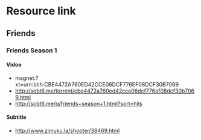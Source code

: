 # Resource link

## Friends 

### Friends Season 1

#### Vidoe

- magnet:?xt=urn:btih:CBE4472A760ED42CCE06DCF776EF08DCF30B7069
- http://sobt6.me/torrent/cbe4472a760ed42cce06dcf776ef08dcf30b7069.html   
- http://sobt6.me/q/friends+season+1.html?sort=hits

#### Subtitle

- http://www.zimuku.la/shooter/38469.html

